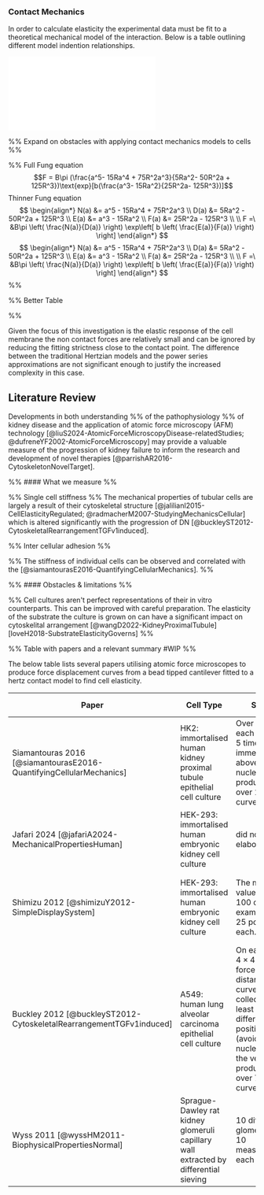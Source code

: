 
### Contact Mechanics

In order to calculate elasticity the experimental data must be fit to a theoretical mechanical model of the interaction. Below is a table outlining different model indention relationships.

![Elasticity comparison tex table](Elasticity%20comparison%20tex%20table.md)

%% Expand on obstacles with applying contact mechanics models to cells %%

%% 
Full Fung equation 
$$F = B\pi (\frac{a^5- 15Ra^4 + 75R^2a^3}{5Ra^2- 50R^2a + 125R^3})\text{exp}[b(\frac{a^3- 15Ra^2}{25R^2a- 125R^3})]$$
Thinner Fung equation
$$
\begin{align*}
N(a) &= a^5 - 15Ra^4 + 75R^2a^3 \\
D(a) &= 5Ra^2 - 50R^2a + 125R^3 \\
E(a) &= a^3 - 15Ra^2 \\
F(a) &= 25R^2a - 125R^3 \\
\\
F =\ &B\pi \left( \frac{N(a)}{D(a)} \right) \exp\left[ b \left( \frac{E(a)}{F(a)} \right) \right]
\end{align*}
$$ 
$$ \begin{align*} N(a) &= a^5 - 15Ra^4 + 75R^2a^3 \\ D(a) &= 5Ra^2 - 50R^2a + 125R^3 \\ E(a) &= a^3 - 15Ra^2 \\ F(a) &= 25R^2a - 125R^3 \\ \\ F =\ &B\pi \left( \frac{N(a)}{D(a)} \right) \exp\left[ b \left( \frac{E(a)}{F(a)} \right) \right] \end{align*} $$ 
%%

%% Better Table

%%

Given the focus of this investigation is the elastic response of the cell membrane the non contact forces are relatively small and can be ignored by reducing the fitting strictness close to the contact point. The difference between the traditional Hertzian models and the power series approximations are not significant enough to justify the increased complexity in this case.

## Literature Review

Developments in both understanding %% of the pathophysiology %% of kidney disease and the application of atomic force microscopy (AFM) technology [@liuS2024-AtomicForceMicroscopyDisease-relatedStudies; @dufreneYF2002-AtomicForceMicroscopy] may provide a valuable measure of the progression of kidney failure to inform the research and development of novel therapies [@parrishAR2016-CytoskeletonNovelTarget].

%% #### What we measure %%

%% Single cell stiffness %%
The mechanical properties of tubular cells are largely a result of their cytoskeletal structure [@jalilianI2015-CellElasticityRegulated; @radmacherM2007-StudyingMechanicsCellular] which is altered significantly with the progression of DN [@buckleyST2012-CytoskeletalRearrangementTGFv1induced]. 

%% Inter cellular adhesion %%

%% The stiffness of individual cells can be observed and correlated with the [@siamantourasE2016-QuantifyingCellularMechanics]. %%

%% #### Obstacles & limitations %%

%% Cell cultures aren't perfect representations of their in vitro counterparts. This can be improved with careful preparation. The elasticity of the substrate the culture is grown on can have a significant impact on cytoskelital arrangement [@wangD2022-KidneyProximalTubule] [loveH2018-SubstrateElasticityGoverns]  %%

%% Table with papers and a relevant summary #WIP %%

The below table lists several papers utilising atomic force microscopes to produce force displacement curves from a bead tipped cantilever fitted to a hertz contact model to find cell elasticity.

| Paper                                                               | Cell Type                                                                            | Scope                                                                                                                                                                          | Cell Elasticity                                                                           |
| ------------------------------------------------------------------- | ------------------------------------------------------------------------------------ | ------------------------------------------------------------------------------------------------------------------------------------------------------------------------------ | ----------------------------------------------------------------------------------------- |
| Siamantouras 2016 [@siamantourasE2016-QuantifyingCellularMechanics] | HK2: immortalised human kidney proximal tubule  epithelial cell culture              | Over 30 cells each indented 5 times immediately above the nucleus producing over 150 curves.                                                                                   | control: $320 \ \text{Pa}$ <br>cells treated with TGF-$\beta 1$: $549 \ \text{Pa}$    |
| Jafari 2024 [@jafariA2024-MechanicalPropertiesHuman]                | HEK-293: immortalised human embryonic kidney cell culture                            | did not elaborate                                                                                                                                                              | $539.8 \ \text{Pa}$                                                                       |
| Shimizu 2012 [@shimizuY2012-SimpleDisplaySystem]                    | HEK-293: immortalised human embryonic kidney cell culture                            | The median of value of over 100 cells examined at 25 points each.                                                                                                              | mode value ($x_{0}$): $410 \ \text{Pa}$ <br>variance ($w$): $0.757$                       |
| Buckley 2012 [@buckleyST2012-CytoskeletalRearrangementTGFv1induced] | A549: human lung alveolar carcinoma epithelial cell culture                          | On each cell, a $4 \times 4$ grid of force-distance curves was collected in at least 5 different positions (avoiding the nucleus and the very edge) producing over 750 curves. | On Glass: 8300 $\pm$ $1100 \ \text{Pa}$<br>On collagen I: $9100 \ \pm$ $2900 \ \text{Pa}$ |
| Wyss 2011 [@wyssHM2011-BiophysicalPropertiesNormal]                 | Sprague-Dawley rat kidney glomeruli capillary wall extracted by differential sieving | 10 different glomeruli with 10 measurements each                                                                                                                               | $2,300 \ \pm$ $160 \ \text{Pa}$                                                           |


